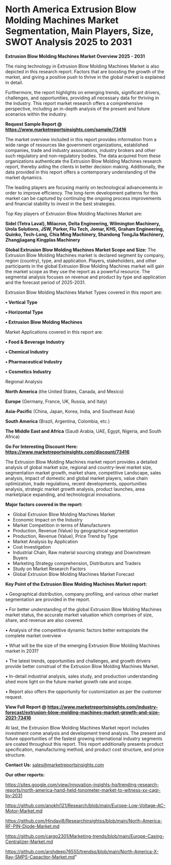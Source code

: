 # North America Extrusion Blow Molding Machines Market Segmentation, Main Players, Size, SWOT Analysis 2025 to 2031

<Strong> Extrusion Blow Molding Machines Market Overview 2025 - 2031</strong>

The rising technology in Extrusion Blow Molding Machines Market is also depicted in this research report. Factors that are boosting the growth of the market, and giving a positive push to thrive in the global market is explained in detail.

Furthermore, the report highlights on emerging trends, significant drivers, challenges, and opportunities, providing all necessary data for thriving in the industry. This report market research offers a comprehensive perspective, including an in-depth analysis of the present and future scenarios within the industry.

<strong>Request Sample Report @ <a href=https://www.marketreportsinsights.com/sample/73416>https://www.marketreportsinsights.com/sample/73416</a></strong>

The market overview included in this report provides information from a wide range of resources like government organizations, established companies, trade and industry associations, industry brokers and other such regulatory and non-regulatory bodies. The data acquired from these organizations authenticate the Extrusion Blow Molding Machines research report, thereby aiding the clients in better decision making. Additionally, the data provided in this report offers a contemporary understanding of the market dynamics.

The leading players are focusing mainly on technological advancements in order to improve efficiency. The long-term development patterns for this market can be captured by continuing the ongoing process improvements and financial stability to invest in the best strategies.

Top Key players of Extrusion Blow Molding Machines Market are:

<strong>Sidel (Tetra Laval), Milacron, Delta Engineering, Wilmington Machinery, Urola Solutions, JSW, Parker, Flu Tech, Jomar, KHS, Graham Engineering, Quinko, Tech-Long, Chia Ming Machinery, Shandong TongJia Machinery, Zhangjiagang Kingplas Machinery</strong>

<strong><b>Global Extrusion Blow Molding Machines Market Scope and Size:</b></strong>
The Extrusion Blow Molding Machines market is declared segment by company, region (country), type, and application. Players, stakeholders, and other participants in the global Extrusion Blow Molding Machines market will gain the market scope as they use the report as a powerful resource. The segmental analysis focuses on revenue and product by type and application and the forecast period of 2025-2031.

Extrusion Blow Molding Machines Market Types covered in this report are:

<strong>• Vertical Type

• Horizontal Type

• Extrusion Blow Molding Machines</strong>

Market Applications covered in this report are:

<strong>• Food & Beverage Industry

• Chemical Industry

• Pharmaceutical Industry

• Cosmetics Industry</strong> 

Regional Analysis

<strong>North America</strong> (the United States, Canada, and Mexico)

<strong>Europe</strong> (Germany, France, UK, Russia, and Italy)

<strong>Asia-Pacific</strong> (China, Japan, Korea, India, and Southeast Asia)

<strong>South America</strong> (Brazil, Argentina, Colombia, etc.)

<strong>The Middle East and Africa</strong> (Saudi Arabia, UAE, Egypt, Nigeria, and South Africa)

<strong>Go For Interesting Discount Here: <a href=https://www.marketreportsinsights.com/discount/73416>https://www.marketreportsinsights.com/discount/73416</a></strong>

The Extrusion Blow Molding Machines market report provides a detailed analysis of global market size, regional and country-level market size, segmentation market growth, market share, competitive Landscape, sales analysis, impact of domestic and global market players, value chain optimization, trade regulations, recent developments, opportunities analysis, strategic market growth analysis, product launches, area marketplace expanding, and technological innovations.

<strong><b>Major factors covered in the report:</b></strong>
<ul>
  <li>Global Extrusion Blow Molding Machines Market </li>
  <li>Economic Impact on the Industry</li>
  <li>Market Competition in terms of Manufacturers</li>
  <li>Production, Revenue (Value) by geographical segmentation</li>
  <li>Production, Revenue (Value), Price Trend by Type</li>
  <li>Market Analysis by Application</li>
  <li>Cost Investigation</li>
  <li>Industrial Chain, Raw material sourcing strategy and Downstream Buyers</li>
  <li>Marketing Strategy comprehension, Distributors and Traders</li>
  <li>Study on Market Research Factors</li>
  <li>Global Extrusion Blow Molding Machines Market Forecast</li>
</ul>

<strong><b>Key Point of the Extrusion Blow Molding Machines Market report:</b></strong>

• Geographical distribution, company profiling, and various other market segmentation are provided in the report.

• For better understanding of the global Extrusion Blow Molding Machines market status, the accurate market valuation which comprises of size, share, and revenue are also covered.

• Analysis of the competitive dynamic factors better extrapolate the complete market overview

• What will be the size of the emerging Extrusion Blow Molding Machines market in 2031?

• The latest trends, opportunities and challenges, and growth drivers provide better construal of the Extrusion Blow Molding Machines Market.

• In-detail industrial analysis, sales study, and production understanding shed more light on the future market growth rate and scope.

• Report also offers the opportunity for customization as per the customer request.

<strong><b>View Full Report @ <a href=https://www.marketreportsinsights.com/industry-forecast/extrusion-blow-molding-machines-market-growth-and-size-2021-73416>https://www.marketreportsinsights.com/industry-forecast/extrusion-blow-molding-machines-market-growth-and-size-2021-73416</a></b></strong>


At last, the Extrusion Blow Molding Machines Market report includes investment come analysis and development trend analysis. The present and future opportunities of the fastest growing international industry segments are coated throughout this report. This report additionally presents product specification, manufacturing method, and product cost structure, and price structure.

<strong>Contact Us:</strong>
sales@marketreportsinsights.com

<strong>Our other reports:</strong>

<a href=https://sites.google.com/view/innovation-insights-hq/trending-research-reports/north-america-hand-held-tonometer-market-to-witness-xx-cagr-by-2031>https://sites.google.com/view/innovation-insights-hq/trending-research-reports/north-america-hand-held-tonometer-market-to-witness-xx-cagr-by-2031</a>

<a href=https://github.com/anokhi121/Research/blob/main/Europe-Low-Voltage-AC-Motor-Market.md>https://github.com/anokhi121/Research/blob/main/Europe-Low-Voltage-AC-Motor-Market.md</a>

<a href=https://github.com/Hindavi8/Researchinsightss/blob/main/North-America-RF-PIN-Diode-Market.md>https://github.com/Hindavi8/Researchinsightss/blob/main/North-America-RF-PIN-Diode-Market.md</a>

<a href=https://github.com/cargo2301/Marketing-trends/blob/main/Europe-Casing-Centralizer-Market.md>https://github.com/cargo2301/Marketing-trends/blob/main/Europe-Casing-Centralizer-Market.md</a>

<a href=https://github.com/arshdeep76555/trendss/blob/main/North-America-X-Ray-SMPS-Capacitor-Market.md>https://github.com/arshdeep76555/trendss/blob/main/North-America-X-Ray-SMPS-Capacitor-Market.md</a>"
